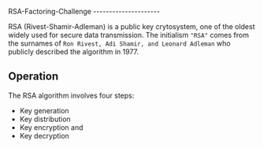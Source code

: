 RSA-Factoring-Challenge
    ---------------------

RSA (Rivest-Shamir-Adleman) is a public key crytosystem, one of the oldest widely used for secure data transmission.
The initialism `"RSA"` comes from the surnames of `Ron Rivest, Adi Shamir, and Leonard Adleman` who publicly described the algorithm in 1977.

Operation
  -----------------

The RSA algorithm involves four steps:
 - Key generation
 - Key distribution
 - Key encryption and
 - Key decryption

